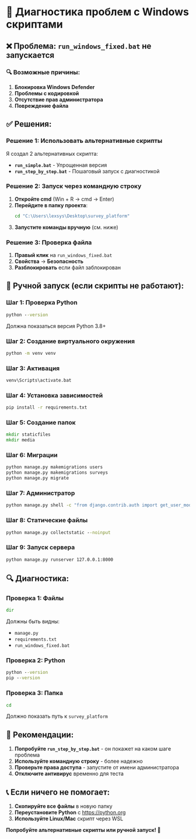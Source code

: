 # 🔧 Диагностика проблем с Windows скриптами

## ❌ Проблема: `run_windows_fixed.bat` не запускается

### 🔍 Возможные причины:

1. **Блокировка Windows Defender**
2. **Проблемы с кодировкой**
3. **Отсутствие прав администратора**
4. **Повреждение файла**

## ✅ Решения:

### Решение 1: Использовать альтернативные скрипты
Я создал 2 альтернативных скрипта:
- **`run_simple.bat`** - Упрощенная версия
- **`run_step_by_step.bat`** - Пошаговый запуск с диагностикой

### Решение 2: Запуск через командную строку
1. **Откройте cmd** (Win + R → cmd → Enter)
2. **Перейдите в папку проекта**:
   ```cmd
   cd "C:\Users\lexsys\Desktop\survey_platform"
   ```
3. **Запустите команды вручную** (см. ниже)

### Решение 3: Проверка файла
1. **Правый клик** на `run_windows_fixed.bat`
2. **Свойства** → **Безопасность**
3. **Разблокировать** если файл заблокирован

## 🚀 Ручной запуск (если скрипты не работают):

### Шаг 1: Проверка Python
```cmd
python --version
```
Должна показаться версия Python 3.8+

### Шаг 2: Создание виртуального окружения
```cmd
python -m venv venv
```

### Шаг 3: Активация
```cmd
venv\Scripts\activate.bat
```

### Шаг 4: Установка зависимостей
```cmd
pip install -r requirements.txt
```

### Шаг 5: Создание папок
```cmd
mkdir staticfiles
mkdir media
```

### Шаг 6: Миграции
```cmd
python manage.py makemigrations users
python manage.py makemigrations surveys
python manage.py migrate
```

### Шаг 7: Администратор
```cmd
python manage.py shell -c "from django.contrib.auth import get_user_model; User = get_user_model(); User.objects.create_superuser('admin', 'admin@example.com', 'admin123') if not User.objects.filter(username='admin').exists() else None; user = User.objects.get(username='admin'); user.role = 'admin'; user.can_create_surveys = True; user.save()"
```

### Шаг 8: Статические файлы
```cmd
python manage.py collectstatic --noinput
```

### Шаг 9: Запуск сервера
```cmd
python manage.py runserver 127.0.0.1:8000
```

## 🔍 Диагностика:

### Проверка 1: Файлы
```cmd
dir
```
Должны быть видны:
- `manage.py`
- `requirements.txt`
- `run_windows_fixed.bat`

### Проверка 2: Python
```cmd
python --version
pip --version
```

### Проверка 3: Папка
```cmd
cd
```
Должно показать путь к `survey_platform`

## 🎯 Рекомендации:

1. **Попробуйте `run_step_by_step.bat`** - он покажет на каком шаге проблема
2. **Используйте командную строку** - более надежно
3. **Проверьте права доступа** - запустите от имени администратора
4. **Отключите антивирус** временно для теста

## 📞 Если ничего не помогает:

1. **Скопируйте все файлы** в новую папку
2. **Переустановите Python** с https://python.org
3. **Используйте Linux/Mac** скрипт через WSL

**Попробуйте альтернативные скрипты или ручной запуск! 🚀**